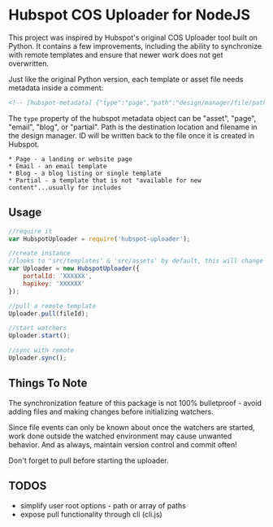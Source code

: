 

# Hubspot COS Uploader for NodeJS

This project was inspired by Hubspot's original COS Uploader tool built on Python.  It contains a few improvements, including the ability to synchronize with remote templates and ensure that newer work does not get overwritten.

Just like the original Python version, each template or asset file needs metadata inside a comment:

``` html
<!-- [hubspot-metadata] {"type":"page","path":"design/manager/file/path/filename.html"} [end-hubspot-metadata] -->
```

The `type` property of the hubspot metadata object can be "asset", "page", "email", "blog", or "partial".  Path is the destination location and filename in the design manager.  ID will be written back to the file once it is created in Hubspot.

	* Page - a landing or website page
	* Email - an email template
	* Blog - a blog listing or single template
	* Partial - a template that is not "available for new content"...usually for includes


## Usage

``` javascript
//require it
var HubspotUploader = require('hubspot-uploader');

//create instance
//looks to 'src/templates' & 'src/assets' by default, this will change
var Uploader = new HubspotUploader({
	portalId: 'XXXXXX',
	hapikey: 'XXXXXX'
});

//pull a remote template
Uploader.pull(fileId);

//start watchers
Uploader.start();

//sync with remote
Uploader.sync();

```


## Things To Note

The synchronization feature of this package is not 100% bulletproof - avoid adding files and making changes before initializing watchers.

Since file events can only be known about once the watchers are started, work done outside the watched environment may cause unwanted behavior.  And as always, maintain version control and commit often!  

Don't forget to pull before starting the uploader.


## TODOS

- simplify user root options - path or array of paths
- expose pull functionality through cli (cli.js)

